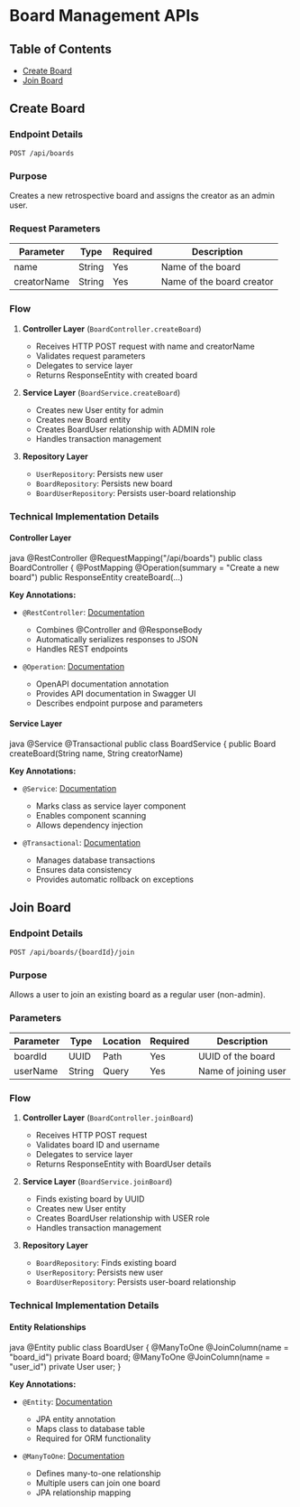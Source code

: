 # Board Management APIs

## Table of Contents
- [Create Board](#create-board)
- [Join Board](#join-board)

## Create Board

### Endpoint Details
`POST /api/boards`

### Purpose
Creates a new retrospective board and assigns the creator as an admin user.

### Request Parameters
| Parameter    | Type   | Required | Description             |
|-------------|--------|----------|-------------------------|
| name        | String | Yes      | Name of the board       |
| creatorName | String | Yes      | Name of the board creator|

### Flow
1. **Controller Layer** (`BoardController.createBoard`)
   - Receives HTTP POST request with name and creatorName
   - Validates request parameters
   - Delegates to service layer
   - Returns ResponseEntity with created board

2. **Service Layer** (`BoardService.createBoard`)
   - Creates new User entity for admin
   - Creates new Board entity
   - Creates BoardUser relationship with ADMIN role
   - Handles transaction management

3. **Repository Layer**
   - `UserRepository`: Persists new user
   - `BoardRepository`: Persists new board
   - `BoardUserRepository`: Persists user-board relationship

### Technical Implementation Details

#### Controller Layer
java
@RestController
@RequestMapping("/api/boards")
public class BoardController {
@PostMapping
@Operation(summary = "Create a new board")
public ResponseEntity<Board> createBoard(...)

**Key Annotations:**
- `@RestController`: [Documentation](https://docs.spring.io/spring-framework/reference/web/webmvc/mvc-controller/ann-restcontroller.html)
  - Combines @Controller and @ResponseBody
  - Automatically serializes responses to JSON
  - Handles REST endpoints

- `@Operation`: [Documentation](https://swagger.io/docs/specification/describing-parameters/)
  - OpenAPI documentation annotation
  - Provides API documentation in Swagger UI
  - Describes endpoint purpose and parameters

#### Service Layer
java
@Service
@Transactional
public class BoardService {
public Board createBoard(String name, String creatorName)


**Key Annotations:**
- `@Service`: [Documentation](https://docs.spring.io/spring-framework/reference/core/beans/stereotype-annotations.html)
  - Marks class as service layer component
  - Enables component scanning
  - Allows dependency injection

- `@Transactional`: [Documentation](https://docs.spring.io/spring-framework/reference/data-access/transaction/declarative/annotations.html)
  - Manages database transactions
  - Ensures data consistency
  - Provides automatic rollback on exceptions


## Join Board

### Endpoint Details
`POST /api/boards/{boardId}/join`

### Purpose
Allows a user to join an existing board as a regular user (non-admin).

### Parameters
| Parameter | Type   | Location | Required | Description          |
|-----------|--------|----------|----------|---------------------|
| boardId   | UUID   | Path     | Yes      | UUID of the board   |
| userName  | String | Query    | Yes      | Name of joining user|

### Flow
1. **Controller Layer** (`BoardController.joinBoard`)
   - Receives HTTP POST request
   - Validates board ID and username
   - Delegates to service layer
   - Returns ResponseEntity with BoardUser details

2. **Service Layer** (`BoardService.joinBoard`)
   - Finds existing board by UUID
   - Creates new User entity
   - Creates BoardUser relationship with USER role
   - Handles transaction management

3. **Repository Layer**
   - `BoardRepository`: Finds existing board
   - `UserRepository`: Persists new user
   - `BoardUserRepository`: Persists user-board relationship

### Technical Implementation Details

#### Entity Relationships

java
@Entity
public class BoardUser {
@ManyToOne
@JoinColumn(name = "board_id")
private Board board;
@ManyToOne
@JoinColumn(name = "user_id")
private User user;
}


**Key Annotations:**
- `@Entity`: [Documentation](https://jakarta.ee/specifications/persistence/3.0/apidocs/jakarta.persistence/jakarta/persistence/entity)
  - JPA entity annotation
  - Maps class to database table
  - Required for ORM functionality

- `@ManyToOne`: [Documentation](https://jakarta.ee/specifications/persistence/3.0/apidocs/jakarta.persistence/jakarta/persistence/manytoone)
  - Defines many-to-one relationship
  - Multiple users can join one board
  - JPA relationship mapping